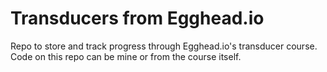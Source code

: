 #  Transducers from Egghead.io
Repo to store and track progress through Egghead.io's transducer course. Code on this repo can be mine or from the course itself.